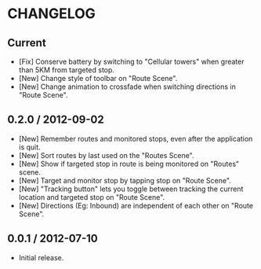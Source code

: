 # CHANGELOG

## Current

* [Fix] Conserve battery by switching to "Cellular towers" when greater than 5KM from targeted stop.
* [New] Change style of toolbar on "Route Scene".
* [New] Change animation to crossfade when switching directions in "Route Scene".

## 0.2.0 / 2012-09-02

* [New] Remember routes and monitored stops, even after the application is quit.
* [New] Sort routes by last used on the "Routes Scene".
* [New] Show if targeted stop in route is being monitored on "Routes" scene.
* [New] Target and monitor stop by tapping stop on "Route Scene".
* [New] "Tracking button" lets you toggle between tracking the current location and targeted stop on "Route Scene".
* [New] Directions (Eg: Inbound) are independent of each other on "Route Scene".

## 0.0.1 / 2012-07-10

* Initial release.
